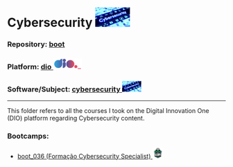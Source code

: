 # Cybersecurity  <img src="https://github.com/PedroHeeger/main/blob/main/0-aux/logos/content/cybersecurity.jpg" alt="cybersecurity" width="auto" height="45">

### Repository: [boot](../../)
### Platform: <a href="../">dio   <img src="https://github.com/PedroHeeger/main/blob/main/0-aux/logos/plataforma/dio.jpeg" alt="dio" width="auto" height="25"></a>
### Software/Subject: <a href="./">cybersecurity   <img src="https://github.com/PedroHeeger/main/blob/main/0-aux/logos/content/cybersecurity.jpg" alt="cybersecurity" width="auto" height="25"></a>

---

This folder refers to all the courses I took on the Digital Innovation One (DIO) platform regarding Cybersecurity content.

### Bootcamps:
- <a href="./boot_036/">boot_036 (Formação Cybersecurity Specialist)   <img src="./boot_036/0-aux/logo_boot.png" alt="boot_036" width="auto" height="25"></a>